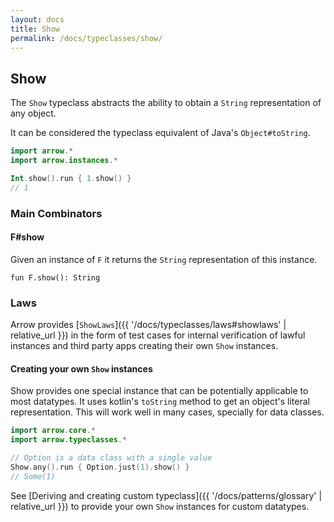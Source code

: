 ```yaml
---
layout: docs
title: Show
permalink: /docs/typeclasses/show/
---
```


## Show

The `Show` typeclass abstracts the ability to obtain a `String` representation of any object.

It can be considered the typeclass equivalent of Java's `Object#toString`.

```kotlin
import arrow.*
import arrow.instances.*

Int.show().run { 1.show() }
// 1
```

### Main Combinators

#### F#show

Given an instance of `F` it returns the `String` representation of this instance.

`fun F.show(): String`

### Laws

Arrow provides [`ShowLaws`]({{ '/docs/typeclasses/laws#showlaws' | relative_url }}) in the form of test cases for internal verification of lawful instances and third party apps creating their own `Show` instances.

#### Creating your own `Show` instances

Show provides one special instance that can be potentially applicable to most datatypes.
It uses kotlin's `toString` method to get an object's literal representation.
This will work well in many cases, specially for data classes.

```kotlin
import arrow.core.*
import arrow.typeclasses.*

// Option is a data class with a single value
Show.any().run { Option.just(1).show() }
// Some(1)
```

See [Deriving and creating custom typeclass]({{ '/docs/patterns/glossary' | relative_url }}) to provide your own `Show` instances for custom datatypes.
